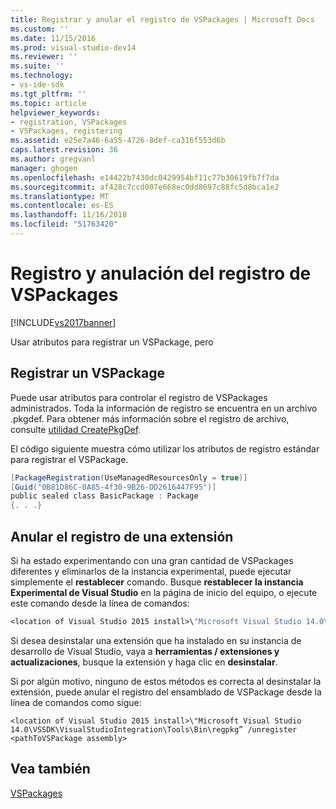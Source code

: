 ```yaml
---
title: Registrar y anular el registro de VSPackages | Microsoft Docs
ms.custom: ''
ms.date: 11/15/2016
ms.prod: visual-studio-dev14
ms.reviewer: ''
ms.suite: ''
ms.technology:
- vs-ide-sdk
ms.tgt_pltfrm: ''
ms.topic: article
helpviewer_keywords:
- registration, VSPackages
- VSPackages, registering
ms.assetid: e25e7a46-6a55-4726-8def-ca316f553d6b
caps.latest.revision: 36
ms.author: gregvanl
manager: ghogen
ms.openlocfilehash: e14422b7430dc0429954bf11c77b30619fb7f7da
ms.sourcegitcommit: af428c7ccd007e668ec0dd8697c88fc5d8bca1e2
ms.translationtype: MT
ms.contentlocale: es-ES
ms.lasthandoff: 11/16/2018
ms.locfileid: "51763420"
---
```

# <a name="registering-and-unregistering-vspackages"></a>Registro y anulación del registro de VSPackages
[!INCLUDE[vs2017banner](../includes/vs2017banner.md)]

Usar atributos para registrar un VSPackage, pero  
  
## <a name="registering-a-vspackage"></a>Registrar un VSPackage  
 Puede usar atributos para controlar el registro de VSPackages administrados. Toda la información de registro se encuentra en un archivo .pkgdef. Para obtener más información sobre el registro de archivo, consulte [utilidad CreatePkgDef](../extensibility/internals/createpkgdef-utility.md).  
  
 El código siguiente muestra cómo utilizar los atributos de registro estándar para registrar el VSPackage.  
  
```csharp  
[PackageRegistration(UseManagedResourcesOnly = true)]  
[Guid("0B81D86C-0A85-4f30-9B26-DD2616447F95")]  
public sealed class BasicPackage : Package  
{. . .}  
```  
  
## <a name="unregistering-an-extension"></a>Anular el registro de una extensión  
 Si ha estado experimentando con una gran cantidad de VSPackages diferentes y eliminarlos de la instancia experimental, puede ejecutar simplemente el **restablecer** comando. Busque **restablecer la instancia Experimental de Visual Studio** en la página de inicio del equipo, o ejecute este comando desde la línea de comandos:  
  
```vb  
<location of Visual Studio 2015 install>\"Microsoft Visual Studio 14.0\VSSDK\VisualStudioIntegration\Tools\Bin\CreateExpInstance.exe" /Reset /VSInstance=14.0 /RootSuffix=Exp  
```  
  
 Si desea desinstalar una extensión que ha instalado en su instancia de desarrollo de Visual Studio, vaya a **herramientas / extensiones y actualizaciones**, busque la extensión y haga clic en **desinstalar**.  
  
 Si por algún motivo, ninguno de estos métodos es correcta al desinstalar la extensión, puede anular el registro del ensamblado de VSPackage desde la línea de comandos como sigue:  
  
```  
<location of Visual Studio 2015 install>\"Microsoft Visual Studio 14.0\VSSDK\VisualStudioIntegration\Tools\Bin\regpkg” /unregister <pathToVSPackage assembly>  
```  
  
## <a name="see-also"></a>Vea también  
 [VSPackages](../extensibility/internals/vspackages.md)

